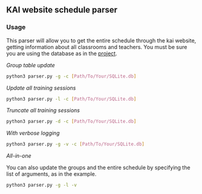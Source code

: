 ﻿## KAI website schedule parser

### Usage
This parser will allow you to get the entire schedule through the kai website, getting information about all classrooms and teachers.
You must be sure you are using the database as in the [project](https://github.com/TTLC198/KAIFreeAudiencesBotProject/blob/master/DB/schedule.db). 

_Group table update_
```sh
python3 parser.py -g -c [Path/To/Your/SQLite.db]
```

_Update all training sessions_
```sh
python3 parser.py -l -c [Path/To/Your/SQLite.db]
```

_Truncate all training sessions_
```sh
python3 parser.py -d -c [Path/To/Your/SQLite.db]
```

_With verbose logging_
```sh
python3 parser.py -g -v -c [Path/To/Your/SQLite.db]
```

_All-in-one_

You can also update the groups and the entire schedule by specifying the list of arguments, as in the example.
```sh
python3 parser.py -g -l -v
```